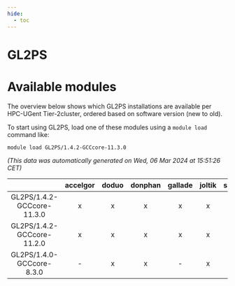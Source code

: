 ```yaml
---
hide:
  - toc
---
```


GL2PS
=====

# Available modules


The overview below shows which GL2PS installations are available per HPC-UGent Tier-2cluster, ordered based on software version (new to old).

To start using GL2PS, load one of these modules using a `module load` command like:

```shell
module load GL2PS/1.4.2-GCCcore-11.3.0
```

*(This data was automatically generated on Wed, 06 Mar 2024 at 15:51:26 CET)*  

| |accelgor|doduo|donphan|gallade|joltik|skitty|
| :---: | :---: | :---: | :---: | :---: | :---: | :---: |
|GL2PS/1.4.2-GCCcore-11.3.0|x|x|x|x|x|x|
|GL2PS/1.4.2-GCCcore-11.2.0|x|x|x|x|x|x|
|GL2PS/1.4.0-GCCcore-8.3.0|-|x|x|-|x|x|
